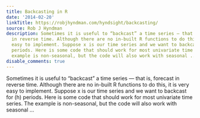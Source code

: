 ```yaml
---
title: Backcasting in R
date: '2014-02-20'
linkTitle: https://robjhyndman.com/hyndsight/backcasting/
source: Rob J Hyndman
description: Sometimes it is useful to “backcast” a time series — that is, forecast
  in reverse time. Although there are no in-built R functions to do this, it is very
  easy to implement. Suppose x is our time series and we want to backcast for \(h\)
  periods. Here is some code that should work for most univariate time series. The
  example is non-seasonal, but the code will also work with seasonal ...
disable_comments: true
---
```

Sometimes it is useful to “backcast” a time series — that is, forecast in reverse time. Although there are no in-built R functions to do this, it is very easy to implement. Suppose x is our time series and we want to backcast for \(h\) periods. Here is some code that should work for most univariate time series. The example is non-seasonal, but the code will also work with seasonal ...
